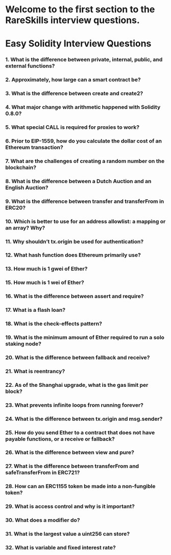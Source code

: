 # Welcome to the first section to the RareSkills interview questions.

# Easy Solidity Interview Questions

### 1. What is the difference between private, internal, public, and external functions?

### 2. Approximately, how large can a smart contract be?

### 3. What is the difference between create and create2?

### 4. What major change with arithmetic happened with Solidity 0.8.0?

### 5. What special CALL is required for proxies to work?

### 6. Prior to EIP-1559, how do you calculate the dollar cost of an Ethereum transaction?

### 7. What are the challenges of creating a random number on the blockchain?

### 8. What is the difference between a Dutch Auction and an English Auction?

### 9. What is the difference between transfer and transferFrom in ERC20?

### 10. Which is better to use for an address allowlist: a mapping or an array? Why?

### 11. Why shouldn’t tx.origin be used for authentication?

### 12. What hash function does Ethereum primarily use?

### 13. How much is 1 gwei of Ether?
    
### 15. How much is 1 wei of Ether?

### 16. What is the difference between assert and require?

### 17. What is a flash loan?

### 18. What is the check-effects pattern?

### 19. What is the minimum amount of Ether required to run a solo staking node?

### 20. What is the difference between fallback and receive?

### 21. What is reentrancy?

### 22. As of the Shanghai upgrade, what is the gas limit per block?

### 23. What prevents infinite loops from running forever?

### 24. What is the difference between tx.origin and msg.sender?

### 25. How do you send Ether to a contract that does not have payable functions, or a receive or fallback?

### 26. What is the difference between view and pure?

### 27. What is the difference between transferFrom and safeTransferFrom in ERC721?

### 28. How can an ERC1155 token be made into a non-fungible token?

### 29. What is access control and why is it important?

### 30. What does a modifier do?

### 31. What is the largest value a uint256 can store?

### 32. What is variable and fixed interest rate?
